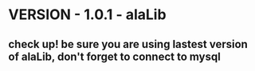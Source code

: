 # VERSION - 1.0.1 - alaLib
## check up! be sure you are using lastest version of alaLib, don't forget to connect to mysql
